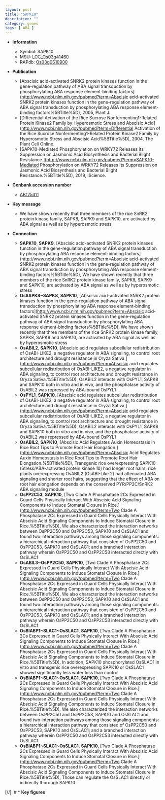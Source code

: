 ```yaml
---
layout: post
title: "SAPK10"
description: ""
category: genes
tags: [ ABA ]
---
```


* **Information**  
    + Symbol: SAPK10  
    + MSU: [LOC_Os03g41460](http://rice.plantbiology.msu.edu/cgi-bin/ORF_infopage.cgi?orf=LOC_Os03g41460)  
    + RAPdb: [Os03g0610900](http://rapdb.dna.affrc.go.jp/viewer/gbrowse_details/irgsp1?name=Os03g0610900)  

* **Publication**  
    + [Abscisic acid-activated SNRK2 protein kinases function in the gene-regulation pathway of ABA signal transduction by phosphorylating ABA response element-binding factors](http://www.ncbi.nlm.nih.gov/pubmed?term=Abscisic acid-activated SNRK2 protein kinases function in the gene-regulation pathway of ABA signal transduction by phosphorylating ABA response element-binding factors%5BTitle%5D), 2005, Plant J.
    + [Differential Activation of the Rice Sucrose Nonfermenting1-Related Protein Kinase2 Family by Hyperosmotic Stress and Abscisic Acid](http://www.ncbi.nlm.nih.gov/pubmed?term=Differential Activation of the Rice Sucrose Nonfermenting1-Related Protein Kinase2 Family by Hyperosmotic Stress and Abscisic Acid%5BTitle%5D), 2004, The Plant Cell Online.
    + [SAPK10-Mediated Phosphorylation on WRKY72 Releases Its Suppression on Jasmonic Acid Biosynthesis and Bacterial Blight Resistance.](http://www.ncbi.nlm.nih.gov/pubmed?term=SAPK10-Mediated Phosphorylation on WRKY72 Releases Its Suppression on Jasmonic Acid Biosynthesis and Bacterial Blight Resistance.%5BTitle%5D), 2019, iScience.

* **Genbank accession number**  
    + [AB125311](http://www.ncbi.nlm.nih.gov/nuccore/AB125311)

* **Key message**  
    + We have shown recently that three members of the rice SnRK2 protein kinase family, SAPK8, SAPK9 and SAPK10, are activated by ABA signal as well as by hyperosmotic stress

* **Connection**  
    + __SAPK10__, __SAPK9__, [Abscisic acid-activated SNRK2 protein kinases function in the gene-regulation pathway of ABA signal transduction by phosphorylating ABA response element-binding factors](http://www.ncbi.nlm.nih.gov/pubmed?term=Abscisic acid-activated SNRK2 protein kinases function in the gene-regulation pathway of ABA signal transduction by phosphorylating ABA response element-binding factors%5BTitle%5D), We have shown recently that three members of the rice SnRK2 protein kinase family, SAPK8, SAPK9 and SAPK10, are activated by ABA signal as well as by hyperosmotic stress
    + __OsSAPK8~SAPK8__, __SAPK10__, [Abscisic acid-activated SNRK2 protein kinases function in the gene-regulation pathway of ABA signal transduction by phosphorylating ABA response element-binding factors](http://www.ncbi.nlm.nih.gov/pubmed?term=Abscisic acid-activated SNRK2 protein kinases function in the gene-regulation pathway of ABA signal transduction by phosphorylating ABA response element-binding factors%5BTitle%5D), We have shown recently that three members of the rice SnRK2 protein kinase family, SAPK8, SAPK9 and SAPK10, are activated by ABA signal as well as by hyperosmotic stress
    + __OsABIL2__, __SAPK10__, [Abscisic acid regulates subcellular redistribution of OsABI-LIKE2, a negative regulator in ABA signaling, to control root architecture and drought resistance in Oryza Sativa.](http://www.ncbi.nlm.nih.gov/pubmed?term=Abscisic acid regulates subcellular redistribution of OsABI-LIKE2, a negative regulator in ABA signaling, to control root architecture and drought resistance in Oryza Sativa.%5BTitle%5D), OsABIL2 interacts with OsPYL1, SAPK8 and SAPK10 both in vitro and in vivo, and the phosphatase activity of OsABIL2 was repressed by ABA-bound OsPYL1
    + __OsPYL1__, __SAPK10__, [Abscisic acid regulates subcellular redistribution of OsABI-LIKE2, a negative regulator in ABA signaling, to control root architecture and drought resistance in Oryza Sativa.](http://www.ncbi.nlm.nih.gov/pubmed?term=Abscisic acid regulates subcellular redistribution of OsABI-LIKE2, a negative regulator in ABA signaling, to control root architecture and drought resistance in Oryza Sativa.%5BTitle%5D), OsABIL2 interacts with OsPYL1, SAPK8 and SAPK10 both in vitro and in vivo, and the phosphatase activity of OsABIL2 was repressed by ABA-bound OsPYL1
    + __OsABIL2__, __SAPK10__, [Abscisic Acid Regulates Auxin Homeostasis in Rice Root Tips to Promote Root Hair Elongation.](http://www.ncbi.nlm.nih.gov/pubmed?term=Abscisic Acid Regulates Auxin Homeostasis in Rice Root Tips to Promote Root Hair Elongation.%5BTitle%5D),  Transgenic rice overexpressing SAPK10 (Stress/ABA-activated protein kinase 10) had longer root hairs; rice plants overexpressing OsABIL2 (OsABI-Like 2) had attenuated ABA signaling and shorter root hairs, suggesting that the effect of ABA on root hair elongation depends on the conserved PYR/PP2C/SnRK2 ABA signaling module
    + __OsPP2C53__, __SAPK10__, [Two Clade A Phosphatase 2Cs Expressed in Guard Cells Physically Interact With Abscisic Acid Signaling Components to Induce Stomatal Closure in Rice.](http://www.ncbi.nlm.nih.gov/pubmed?term=Two Clade A Phosphatase 2Cs Expressed in Guard Cells Physically Interact With Abscisic Acid Signaling Components to Induce Stomatal Closure in Rice.%5BTitle%5D),  We also characterized the interaction networks between OsPP2C50 and OsPP2C53, SAPK10 and OsSLAC1 and found two interaction pathways among those signaling components: a hierarchical interaction pathway that consisted of OsPP2C50 and OsPP2C53, SAPK10 and OsSLAC1; and a branched interaction pathway wherein OsPP2C50 and OsPP2C53 interacted directly with OsSLAC1
    + __OsABIL3~OsPP2C50__, __SAPK10__, [Two Clade A Phosphatase 2Cs Expressed in Guard Cells Physically Interact With Abscisic Acid Signaling Components to Induce Stomatal Closure in Rice.](http://www.ncbi.nlm.nih.gov/pubmed?term=Two Clade A Phosphatase 2Cs Expressed in Guard Cells Physically Interact With Abscisic Acid Signaling Components to Induce Stomatal Closure in Rice.%5BTitle%5D),  We also characterized the interaction networks between OsPP2C50 and OsPP2C53, SAPK10 and OsSLAC1 and found two interaction pathways among those signaling components: a hierarchical interaction pathway that consisted of OsPP2C50 and OsPP2C53, SAPK10 and OsSLAC1; and a branched interaction pathway wherein OsPP2C50 and OsPP2C53 interacted directly with OsSLAC1
    + __OsBIABP1~SLAC1~OsSLAC1__, __SAPK10__, [Two Clade A Phosphatase 2Cs Expressed in Guard Cells Physically Interact With Abscisic Acid Signaling Components to Induce Stomatal Closure in Rice.](http://www.ncbi.nlm.nih.gov/pubmed?term=Two Clade A Phosphatase 2Cs Expressed in Guard Cells Physically Interact With Abscisic Acid Signaling Components to Induce Stomatal Closure in Rice.%5BTitle%5D),  In addition, SAPK10 phosphorylated OsSLAC1 in vitro and transgenic rice overexpressing SAPK10 or OsSLAC1 showed significantly less water loss than control
    + __OsBIABP1~SLAC1~OsSLAC1__, __SAPK10__, [Two Clade A Phosphatase 2Cs Expressed in Guard Cells Physically Interact With Abscisic Acid Signaling Components to Induce Stomatal Closure in Rice.](http://www.ncbi.nlm.nih.gov/pubmed?term=Two Clade A Phosphatase 2Cs Expressed in Guard Cells Physically Interact With Abscisic Acid Signaling Components to Induce Stomatal Closure in Rice.%5BTitle%5D),  We also characterized the interaction networks between OsPP2C50 and OsPP2C53, SAPK10 and OsSLAC1 and found two interaction pathways among those signaling components: a hierarchical interaction pathway that consisted of OsPP2C50 and OsPP2C53, SAPK10 and OsSLAC1; and a branched interaction pathway wherein OsPP2C50 and OsPP2C53 interacted directly with OsSLAC1
    + __OsBIABP1~SLAC1~OsSLAC1__, __SAPK10__, [Two Clade A Phosphatase 2Cs Expressed in Guard Cells Physically Interact With Abscisic Acid Signaling Components to Induce Stomatal Closure in Rice.](http://www.ncbi.nlm.nih.gov/pubmed?term=Two Clade A Phosphatase 2Cs Expressed in Guard Cells Physically Interact With Abscisic Acid Signaling Components to Induce Stomatal Closure in Rice.%5BTitle%5D),  Those can regulate the OsSLAC1 directly or indirectly thorough SAPK10

[//]: # * **Key figures**  


